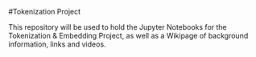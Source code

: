#Tokenization Project

This repository will be used to hold the Jupyter Notebooks for the Tokenization & Embedding Project, as well as a Wikipage of background information, links and videos.
